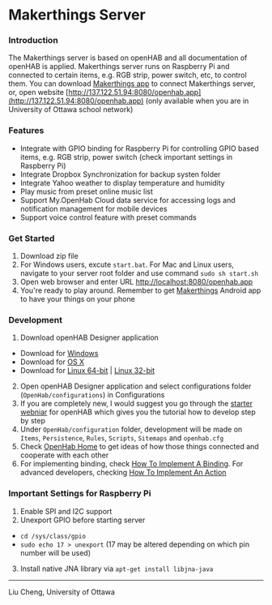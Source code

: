 Makerthings Server
=======================

### Introduction
The Makerthings server is based on openHAB and all documentation of openHAB is applied. Makerthings server runs on Raspberry Pi and connected to certain items, e.g. RGB strip, power switch, etc, to control them. You can download  [Makerthings app](https://play.google.com/store/apps/details?id=me.willowcheng.makerthings) to connect Makerthings server, or, open website [http://137.122.51.94:8080/openhab.app](http://137.122.51.94:8080/openhab.app) (only available when you are in University of Ottawa school network)

### Features
- Integrate with GPIO binding for Raspberry Pi for controlling GPIO based items, e.g. RGB strip, power switch (check important settings in Raspberry Pi)
- Integrate Dropbox Synchronization for backup systen folder
- Integrate Yahoo weather to display temperature and humidity
- Play music from preset online music list
- Support My.OpenHab Cloud data service for accessing logs and notification management for mobile devices
- Support voice control feature with preset commands

### Get Started
1. Download zip file
2. For Windows users, excute `start.bat`. For Mac and Linux users, navigate to your server root folder and use command `sudo sh start.sh`
3. Open web browser and enter URL [http://localhost:8080/openhab.app](http://localhost:8080/openhab.app)
4. You're ready to play around. Remember to get [Makerthings](https://play.google.com/store/apps/details?id=me.willowcheng.makerthings) Android app to have your things on your phone

### Development
1. Download openHAB Designer application
  - Download for [Windows](https://bintray.com/artifact/download/openhab/bin/distribution-1.7.0-designer-win.zip)
  - Download for [OS X](https://bintray.com/artifact/download/openhab/bin/distribution-1.7.0-designer-macosx64.zip)
  - Download for [Linux 64-bit](https://bintray.com/artifact/download/openhab/bin/distribution-1.7.0-designer-linux64bit.zip) | [Linux 32-bit](https://bintray.com/artifact/download/openhab/bin/distribution-1.7.0-designer-linux.zip)
2. Open openHAB Designer application and select configurations folder (`OpenHab/configurations`) in Configurations
3. If you are completely new, I would suggest you go through the [starter webniar](http://www.element14.com/community/videos/12763/l/home-automation-at-your-fingertips-with-eclipse-smarthome-and-openhab) for openHAB which gives you the tutorial how to develop step by step
4. Under `OpenHab/configuration` folder, development will be made on `Items`, `Persistence`, `Rules`, `Scripts`, `Sitemaps` and `openhab.cfg`
5. Check [OpenHab Home](https://github.com/openhab/openhab/wiki) to get ideas of how those things connected and cooperate with each other
6. For implementing binding, check [How To Implement A Binding](https://github.com/openhab/openhab/wiki/How-To-Implement-A-Binding). For advanced developers, checking [How To Implement An Action](https://github.com/openhab/openhab/wiki/How-To-Implement-An-Action)

### Important Settings for Raspberry Pi
1. Enable SPI and I2C support
2. Unexport GPIO before starting server
  - `cd /sys/class/gpio`
  - `sudo echo 17 > unexport` (17 may be altered depending on which pin number will be used)
3. Install native JNA library via `apt-get install libjna-java`

---------------
Liu Cheng, University of Ottawa
